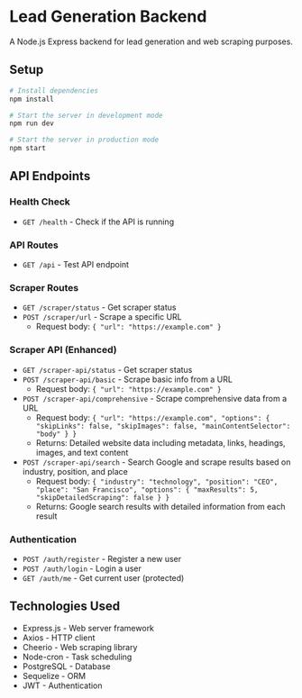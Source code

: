 # Lead Generation Backend

A Node.js Express backend for lead generation and web scraping purposes.

## Setup

```bash
# Install dependencies
npm install

# Start the server in development mode
npm run dev

# Start the server in production mode
npm start
```

## API Endpoints

### Health Check
- `GET /health` - Check if the API is running

### API Routes
- `GET /api` - Test API endpoint

### Scraper Routes
- `GET /scraper/status` - Get scraper status
- `POST /scraper/url` - Scrape a specific URL
  - Request body: `{ "url": "https://example.com" }`

### Scraper API (Enhanced)
- `GET /scraper-api/status` - Get scraper status
- `POST /scraper-api/basic` - Scrape basic info from a URL
  - Request body: `{ "url": "https://example.com" }`
- `POST /scraper-api/comprehensive` - Scrape comprehensive data from a URL
  - Request body: `{ "url": "https://example.com", "options": { "skipLinks": false, "skipImages": false, "mainContentSelector": "body" } }`
  - Returns: Detailed website data including metadata, links, headings, images, and text content
- `POST /scraper-api/search` - Search Google and scrape results based on industry, position, and place
  - Request body: `{ "industry": "technology", "position": "CEO", "place": "San Francisco", "options": { "maxResults": 5, "skipDetailedScraping": false } }`
  - Returns: Google search results with detailed information from each result

### Authentication
- `POST /auth/register` - Register a new user
- `POST /auth/login` - Login a user
- `GET /auth/me` - Get current user (protected)

## Technologies Used
- Express.js - Web server framework
- Axios - HTTP client
- Cheerio - Web scraping library
- Node-cron - Task scheduling
- PostgreSQL - Database
- Sequelize - ORM
- JWT - Authentication 